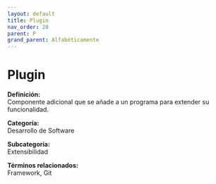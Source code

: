 ```yaml
---
layout: default
title: Plugin
nav_order: 20
parent: P
grand_parent: Alfabéticamente
---
```


# Plugin

**Definición:**  
Componente adicional que se añade a un programa para extender su funcionalidad.

**Categoría:**  
Desarrollo de Software  

**Subcategoría:**  
Extensibilidad

**Términos relacionados:**  
Framework, Git

